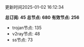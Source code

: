 更新时间2025-01-02 16:12:34

**总订阅: 45**
**总节点: 680**
**有效节点: 256**
- trojan节点: 135
- v2ray节点: 48
- ss节点: 73
